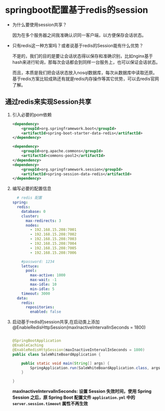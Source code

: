 # springboot配置基于redis的session

- 为什么要使用session共享？

  因为在多个服务器之间我准确认识同一客户端，以方便保存会话状态。

- 只有redis这一种方案吗？或者说基于redis的Session能有什么优势？

  不是的，我们的目的是要让会话状态得以保存和准确识别，比如nginx基于hash来进行轮询，那每次会话都会到同样一台服务上，也可以保证会话状态。

  而且，本质是我们把会话状态放入nosql数据库，每次从数据库中读取还原。基于redis方案比较成熟还有就是redis内存操作等其它优势，可以去redis官网了解。

## 通过redis来实现Session共享

1. 引入必要的pom依赖

   ``` xml
   <dependency>
       <groupId>org.springframework.boot</groupId>
       <artifactId>spring-boot-starter-data-redis</artifactId>
   </dependency>
   
   <dependency>
       <groupId>org.apache.commons</groupId>
       <artifactId>commons-pool2</artifactId>
   </dependency>
   <dependency>
       <groupId>org.springframework.session</groupId>
       <artifactId>spring-session-data-redis</artifactId>
   </dependency>
   ```

   

2. 编写必要的配置信息

   ``` yaml
     # redis 配置
   spring:  
     redis:
       database: 0
       cluster:
         max-redirects: 3
         nodes:
           - 192.168.15.208:7001
           - 192.168.15.208:7002
           - 192.168.15.208:7003
           - 192.168.15.208:7004
           - 192.168.15.208:7005
           - 192.168.15.208:7006
   
       #password: 1234
       lettuce:
         pool:
           max-active: 1000
           max-wait: -1
           max-idle: 10
           min-idle: 5
       timeout: 3000
     data:
       redis:
         repositories:
           enabled: false
   
   ```

   

3. 启动基于redis的session共享,在启动类上添加@EnableRedisHttpSession(maxInactiveIntervalInSeconds = 1800)

   ``` java
   
   @SpringBootApplication
   @EnableCaching
   @EnableRedisHttpSession(maxInactiveIntervalInSeconds = 1800)
   public class SaleWhiteBoardApplication {
   
       public static void main(String[] args) {
           SpringApplication.run(SaleWhiteBoardApplication.class, args);
       }
   
   }
   
   ```

   **maxInactiveIntervalInSeconds: 设置 Session 失效时间，使用 Spring Session 之后，原 Spring Boot 配置文件 `application.yml` 中的 `server.session.timeout` 属性不再生效**